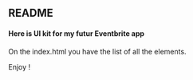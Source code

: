 ## README

#### Here is UI kit for my futur Eventbrite app

On the index.html you have the list of all the elements. 

Enjoy ! 